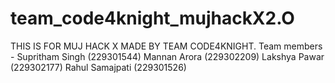 # team_code4knight_mujhackX2.O

THIS IS FOR MUJ HACK X MADE BY TEAM CODE4KNIGHT. Team members - 
Supritham Singh (229301544)
Mannan Arora (229302209)
Lakshya Pawar (229302177)
Rahul Samajpati (229301526)
